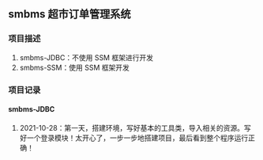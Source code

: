 ## smbms 超市订单管理系统

### 项目描述
1. smbms-JDBC：不使用 SSM 框架进行开发
2. smbms-SSM：使用 SSM 框架开发

### 项目记录

#### smbms-JDBC
1. 2021-10-28：第一天，搭建环境，写好基本的工具类，导入相关的资源。写好一个登录模块！太开心了，一步一步地搭建项目，最后看到整个程序运行正确！